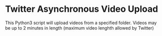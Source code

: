 # Twitter Asynchronous Video Upload

This Python3 script will upload videos from a specified folder. Videos may be up to 2 minutes in length (maximum video lenghth allowed by Twitter)
